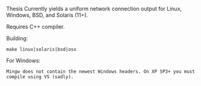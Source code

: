 Thesis
Currently yields a uniform network connection output for Linux, Windows, BSD, and Solaris (11+).

Requires C++ compiler.

Building:

	make linux|solaris|bsd|osx

For Windows:

	Mingw does not contain the newest Windows headers. On XP SP3+ you must compile using VS (sadly).
